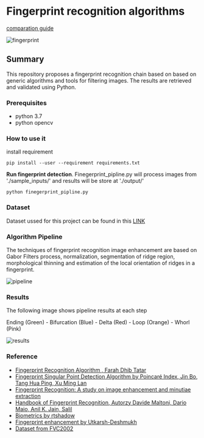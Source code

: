 # Fingerprint recognition algorithms

[comparation guide](http://flash.lakeheadu.ca/~lubiotec/Fingerprints%20Comparison%20Guide.pdf)

![fingerprint](./docs/ridges.png)

## Summary

This repository proposes a fingerprint recognition chain based on 
based on generic algorithms and tools for filtering images. 
The results are retrieved and validated using Python. 

### Prerequisites

* python 3.7
* python opencv

### How to use it

install requirement

    pip install --user --requirement requirements.txt

**Run fingerprint detection**. Finegerprint_pipline.py will process images
from './sample_inputs/' and results will be store at './output/' 
 
    python finegerprint_pipline.py
 
### Dataset 
Dataset ussed for this project can be found in this [LINK](http://bias.csr.unibo.it/fvc2002/download.asp)

### Algorithm Pipeline
The techniques of fingerprint recognition image enhancement are based on 
Gabor Filters process, normalization, segmentation of ridge region, 
morphological thinning and estimation of the local orientation of 
ridges in a fingerprint. 

![pipeline](./docs/pipeline.png)

### Results
The following image shows pipeline results at each step

Ending (Green) -
Bifurcation (Blue) -
Delta (Red) -
Loop (Orange) - 
Whorl (Pink)

![results](./docs/results.png)


### Reference 

- [Fingerprint Recognition Algorithm , Farah Dhib Tatar](https://airccj.org/CSCP/vol7/csit76809.pdf)
- [Fingerprint Singular Point Detection Algorithm by Poincaré Index, Jin Bo, Tang Hua Ping, Xu Ming Lan](https://pdfs.semanticscholar.org/6e86/1d0b58bdf7e2e2bb0ecbf274cee6974fe13f.pdf)
- [Fingerprint Recognition: A study on image enhancement and minutiae extraction](https://pdfs.semanticscholar.org/ca0d/a7c552877e30e1c5d87dfcfb8b5972b0acd9.pdf)
- [Handbook of Fingerprint Recognition, Autorzy Davide Maltoni, Dario Maio, Anil K. Jain, Salil](https://link.springer.com/book/10.1007/978-1-84882-254-2)
- [Biometrics by rtshadow](https://github.com/rtshadow/biometrics)
- [Fingerprint enhancement by Utkarsh-Deshmukh](https://github.com/Utkarsh-Deshmukh/Fingerprint-Enhancement-Python) 
- [Dataset from FVC2002](http://bias.csr.unibo.it/fvc2002/download.asp)
